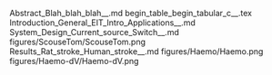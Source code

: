 Abstract_Blah_blah_blah__.md
begin_table_begin_tabular_c__.tex
Introduction_General_EIT_Intro_Applications__.md
System_Design_Current_source_Switch__.md
figures/ScouseTom/ScouseTom.png
Results_Rat_stroke_Human_stroke__.md
figures/Haemo/Haemo.png
figures/Haemo-dV/Haemo-dV.png